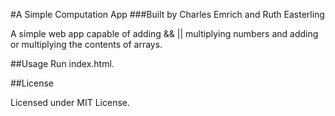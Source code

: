 #A Simple Computation App
###Built by Charles Emrich and Ruth Easterling

A simple web app capable of adding && || multiplying numbers and adding or multiplying the contents of arrays.

##Usage
Run index.html.

##License

Licensed under MIT License.
